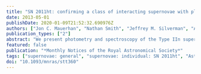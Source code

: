 ```yaml
---
title: "SN 2011ht: confirming a class of interacting supernovae with plateau light curves (Type IIn-P)"
date: 2013-05-01
publishDate: 2020-01-09T21:52:32.690976Z
authors: ["Jon C. Mauerhan", "Nathan Smith", "Jeffrey M. Silverman", "Alexei V. Filippenko", "Adam N. Morgan", "S. Bradley Cenko", "Mohan Ganeshalingam", "Kelsey I. Clubb", "Joshua S. Bloom", "Thomas Matheson", "Peter Milne"]
publication_types: ["2"]
abstract: "We present photometry and spectroscopy of the Type IIn supernova (SN) 2011ht, identified previously as a possible SN impostor. The light curve exhibits an abrupt transition from a well-defined ̃120 d plateau to a steep bolometric decline, plummeting 4-5 mag in the optical and 2-3 mag in the infrared in only ̃10 d. Leading up to peak brightness (M$_V$ = -17.4 mag), a hot emission-line spectrum exhibits strong signs of interaction with circumstellar material (CSM), in the form of relatively narrow P-Cygni features of H I and He I superimposed on broad Lorentzian wings. For the latter half of the plateau phase, the spectrum exhibits strengthening P-Cygni profiles of Fe II, Ca II and Hα. By day 147, after the plateau has ended, the SN entered the nebular phase, heralded by the appearance of forbidden transitions of [O I], [O II] and [Ca II] over a weak continuum. At this stage, the light curve exhibits a low optical luminosity that is comparable to that of the most subluminous Type II-P supernovae, and a relatively fast visual wavelength decline that appeared to be significantly steeper than the $^56$Co decay rate. However, the total pseudo- bolometric decline, including the infrared luminosity, is consistent with $^56$Co decay, and implies a low $^56$Ni mass in the range 0.006-0.01 M$_☉$, near the lower end of the range exhibited by SNe II-P. We therefore characterize SN 2011ht as a core-collapse SN very similar to the peculiar SNe IIn 1994W and 2009kn. These three SNe appear to define a subclass, which are Type IIn based on their spectrum, but that also exhibit well-defined plateaus and produce low $^56$Ni yields. We therefore suggest Type IIn-P as a name for this subclass. The absence of observational signatures of high-velocity material from SNe IIn-P could be the result of an opaque shell at the shocked SN-CSM interface, which remains optically thick longer than the time-scale for the inner ejecta to cool and become transparent. Possible progenitors of SNe IIn-P, consistent with the available data, include 8-10 M$_☉$ stars, which undergo core collapse as a result of electron capture after a brief phase of enhanced mass loss, or more massive (M gtrsim 25 M$_☉$) progenitors, which experience substantial fallback of the metal-rich radioactive ejecta. In either case, the energy radiated by these three SNe during their plateau (2-3 × 10$^49$ erg for SN 2011ht) must be dominated by CSM interaction, and the subluminous tail is the result of low $^56$Ni yield."
featured: false
publication: "*Monthly Notices of the Royal Astronomical Society*"
tags: ["supernovae: general", "supernovae: individual: SN 2011ht", "Astrophysics - Solar and Stellar Astrophysics", "Astrophysics - Astrophysics of Galaxies", "Astrophysics - High Energy Astrophysical Phenomena"]
doi: "10.1093/mnras/stt360"
---
```


